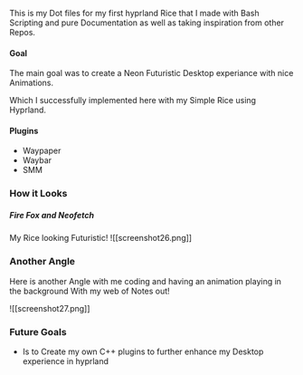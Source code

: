 This is my Dot files for my first hyprland Rice that I made with  Bash Scripting and  pure Documentation as well as taking inspiration from other Repos. 

#### Goal

The main goal was to create a Neon Futuristic Desktop experiance with nice Animations. 

Which I successfully implemented here with my Simple Rice using Hyprland. 

#### Plugins

- Waypaper
- Waybar
- SMM



### How it Looks 

##### Fire Fox and Neofetch 

My Rice looking Futuristic! 
![[screenshot26.png]]

### Another Angle 

Here is another Angle with me coding and having an animation playing in the background With my web of Notes out!

![[screenshot27.png]]


### Future Goals

- Is to Create my own C++ plugins to further enhance my Desktop experience in hyprland